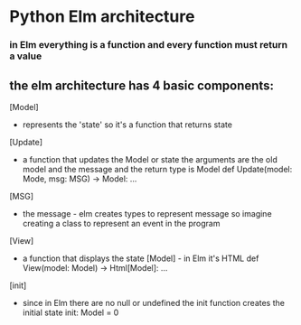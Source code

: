 # Python Elm architecture

### in Elm everything is a function and every function must return a value


## the elm architecture has 4 basic components:

[Model] 
- represents the 'state' so it's a function that returns state

[Update]
- a function that updates the Model or state
the arguments are the old model and the message and the return type is Model
def Update(model: Mode, msg: MSG) -> Model:
    ...

[MSG]
- the message - elm creates types to represent message
so imagine creating a class to represent an event in the program

 
[View]
- a function that displays the state [Model] - in Elm it's HTML
def View(model: Model) -> Html[Model]:
    ...

[init]
- since in Elm there are no null or undefined
the init function creates the initial state
init: Model = 0   

